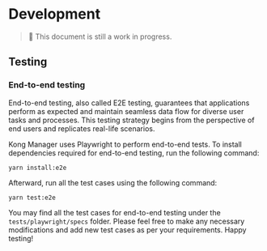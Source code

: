 # Development

> 🚧 This document is still a work in progress.

## Testing

### End-to-end testing

End-to-end testing, also called E2E testing, guarantees that applications perform as expected and maintain seamless data flow for diverse user tasks and processes. This testing strategy begins from the perspective of end users and replicates real-life scenarios.

Kong Manager uses Playwright to perform end-to-end tests. To install dependencies required for end-to-end testing, run the following command:

```shell
yarn install:e2e
```

Afterward, run all the test cases using the following command:

```shell
yarn test:e2e
```

You may find all the test cases for end-to-end testing under the `tests/playwright/specs` folder. Please feel free to make any necessary modifications and add new test cases as per your requirements. Happy testing!
